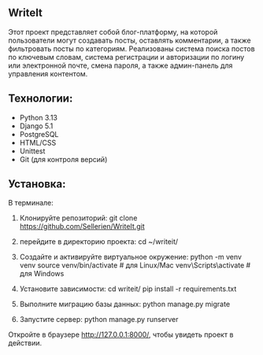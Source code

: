 ## WriteIt

Этот проект представляет собой блог-платформу, на которой пользователи могут создавать посты, оставлять комментарии, а также фильтровать посты по категориям. Реализованы система поиска постов по ключевым словам, система регистрации и авторизации по логину или электронной почте, смена пароля, а также админ-панель для управления контентом.

## Технологии:
- Python 3.13
- Django 5.1
- PostgreSQL
- HTML/CSS
- Unittest
- Git (для контроля версий)

## Установка:
В терминале:
1. Клонируйте репозиторий:
  git clone https://github.com/Sellerien/WriteIt.git

2. перейдите в директорию проекта: cd ~/writeit/

3. Создайте и активируйте виртуальное окружение:
  python -m venv venv 
  source venv/bin/activate  # для Linux/Mac
  venv\Scripts\activate     # для Windows

4. Установите зависимости:
  cd writeit/
  pip install -r requirements.txt

5. Выполните миграцию базы данных:
  python manage.py migrate

6. Запустите сервер:
  python manage.py runserver

Откройте в браузере http://127.0.0.1:8000/, чтобы увидеть проект в действии.

